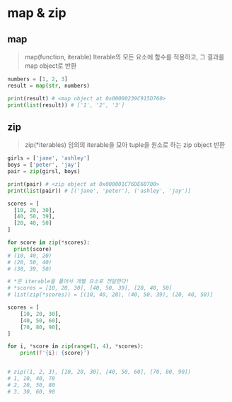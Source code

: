 # map & zip
## map
> map(function, iterable)
> Iterable의 모든 요소에 함수를 적용하고, 그 결과를 map object로 반환

```python
numbers = [1, 2, 3]
result = map(str, numbers)

print(result) # <map object at 0x00000239C915D760>
print(list(result)) # ['1', '2', '3']
```
## zip
> zip(*iterables)
> 임의의 iterable을 모아 tuple을 원소로 하는 zip object 반환
```python
girls = ['jane', 'ashley']
boys = ['peter', 'jay']
pair = zip(girsl, boys)

print(pair) # <zip object at 0x000001C76DE68700>
print(list(pair)) # [('jane', 'peter'), ('ashley', 'jay')]
```
```python
scores = [
  [10, 20, 30],
  [40, 50, 39],
  [20, 40, 50]
]

for score in zip(*scores):
  print(score)
# (10, 40, 20)
# (20, 50, 40)
# (30, 39, 50)

# *은 iterable을 풀어서 개별 요소로 전달한다!
# *scores = [10, 20, 30], [40, 50, 39], [20, 40, 50]
# list(zip(*scores)) = [(10, 40, 20), (40, 50, 39), (20, 40, 50)]
```
```python
scores = [
    [10, 20, 30],
    [40, 50, 60],
    [70, 80, 90],
]

for i, *score in zip(range(1, 4), *scores):
    print(f'{i}: {score}')


# zip((1, 2, 3), [10, 20, 30], [40, 50, 60], [70, 80, 90])
# 1, 10, 40, 70
# 2, 20, 50, 80
# 3, 30, 60, 90
```